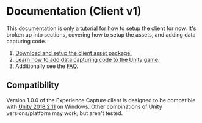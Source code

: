 # Documentation (Client v1)

This documentation is only a tutorial for how to setup the 
client for now. It's broken up into sections, covering how
to setup the assets, and adding data capturing code. 

1. [Download and setup the client asset package.](Setup.md)
1. [Learn how to add data capturing code to the Unity game.](Coding.md)
1. Additionally see the [FAQ](FAQ.md).

## Compatibility 

Version 1.0.0 of the Experience Capture client is designed 
to be compatible with [Unity 2018.2.11](https://unity3d.com/get-unity/download/archive) on Windows.
Other combinations of Unity versions/platform may work, but aren't tested. 
